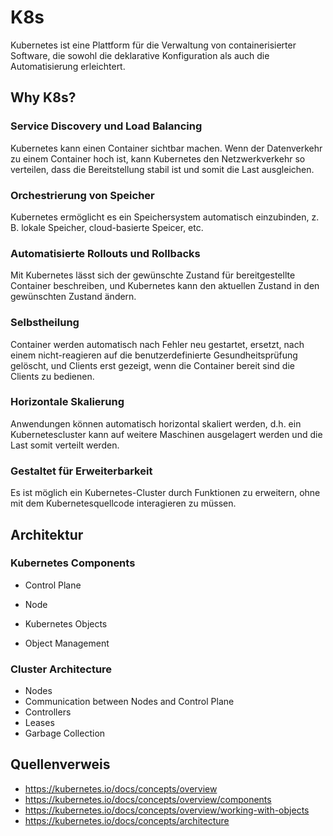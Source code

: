 # K8s

Kubernetes ist eine Plattform für die Verwaltung von containerisierter Software, die sowohl die deklarative Konfiguration als auch die Automatisierung erleichtert.

## Why K8s?

### Service Discovery und Load Balancing
 Kubernetes kann einen Container sichtbar machen. Wenn der Datenverkehr zu einem Container hoch ist, kann Kubernetes den Netzwerkverkehr so verteilen, dass die Bereitstellung stabil ist und somit die Last ausgleichen.

### Orchestrierung von Speicher
Kubernetes ermöglicht es ein Speichersystem automatisch einzubinden, z. B. lokale Speicher, cloud-basierte Speicer, etc.

### Automatisierte Rollouts und Rollbacks
Mit Kubernetes lässt sich der gewünschte Zustand für bereitgestellte Container beschreiben, und Kubernetes kann den aktuellen Zustand in den gewünschten Zustand ändern. 

### Selbstheilung
Container werden automatisch nach Fehler neu gestartet, ersetzt, nach einem nicht-reagieren auf die benutzerdefinierte Gesundheitsprüfung gelöscht, und Clients erst gezeigt, wenn die Container bereit sind die Clients zu bedienen.

### Horizontale Skalierung
Anwendungen können automatisch horizontal skaliert werden, d.h. ein Kubernetescluster kann auf weitere Maschinen ausgelagert werden und die Last somit verteilt werden.

### Gestaltet für Erweiterbarkeit
Es ist möglich ein Kubernetes-Cluster durch Funktionen zu erweitern, ohne mit dem Kubernetesquellcode interagieren zu müssen.

## Architektur

### Kubernetes Components

- Control Plane
- Node

- Kubernetes Objects
- Object Management

### Cluster Architecture

- Nodes
- Communication between Nodes and Control Plane
- Controllers
- Leases
- Garbage Collection

## Quellenverweis
- https://kubernetes.io/docs/concepts/overview
- https://kubernetes.io/docs/concepts/overview/components
- https://kubernetes.io/docs/concepts/overview/working-with-objects
- https://kubernetes.io/docs/concepts/architecture
